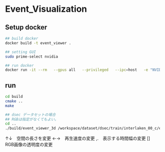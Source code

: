 # Event_Visualization

## Setup docker
```bash
## build docker
docker build -t event_viewer .

## setting GUI
sudo prime-select nvidia

## run docker
docker run -it --rm   --gpus all   --privileged   --ipc=host   -e "NVIDIA_VISIBLE_DEVICES=all"   -e "NVIDIA_DRIVER_CAPABILITIES=all"   -e "DISPLAY=$DISPLAY"   -v "/tmp/.X11-unix:/tmp/.X11-unix"   -v "/dev/dri:/dev/dri"   -v /path/to/local/dataset/:/workspace/   event_viewer   bash
```

## run
```bash
cd build
cmake ..
make

## dsec データセットの場合
## RGBは指定がなくてもよい。
cd ..
./build/event_viewer_3d /workspace/dataset/dsec/train/interlaken_00_c/events/left/events_2x.h5 /workspace/dataset/dsec/train/interlaken_00_c/images/               

```

↑↓　空間の長さを変更
←→　再生速度の変更
,.　表示する時間幅の変更
[]　RGB画像の透明度の変更

